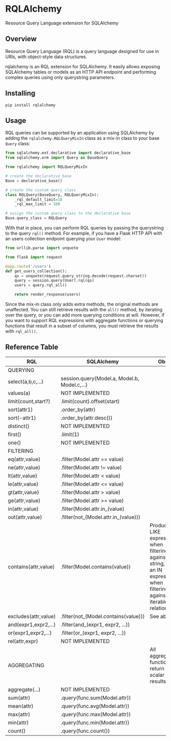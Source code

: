 # RQLAlchemy

Resource Query Language extension for SQLAlchemy

## Overview

Resource Query Language (RQL) is a query language designed for use in URIs, with object-style data structures.

rqlalchemy is an RQL extension for SQLAlchemy. It easily allows exposing SQLAlchemy tables or models as an HTTP API endpoint and performing complex queries using only querystring parameters.

## Installing

```
pip install rqlalchemy
```

## Usage

RQL queries can be supported by an application using SQLAlchemy by adding the `rqlalchemy.RQLQueryMixIn` class as a mix-in class to your base `Query` class:

```python
from sqlalchemy.ext.declarative import declarative_base
from sqlalchemy.orm import Query as BaseQuery

from rqlalchemy import RQLQueryMixIn

# create the declarative base
Base = declarative_base()

# create the custom query class
class RQLQuery(BaseQuery, RQLQueryMixIn):
    _rql_default_limit=10
    _rql_max_limit = 100

# assign the custom query class to the declarative base
Base.query_class = RQLQuery
```

With that in place, you can perform RQL queries by passing the querystring to the query `rql()` method. For example, if you have a Flask HTTP API with an users collection endpoint querying your `User` model:

```python
from urllib.parse import unquote

from flask import request

@app.route('/users')
def get_users_collection():
    qs = unquote(request.query_string.decode(request.charset))
    query = session.query(User).rql(qs)
    users = query.rql_all()

    return render_response(users)
```

Since the mix-in class only adds extra methods, the original methods are unaffected. You can still retrieve results with the `all()` method, by iterating over the query, or you can add more querying conditions at will. However, if you want to support RQL expressions with aggregate functions or querying functions that result in a subset of columns, you must retrieve the results with `rql_all()`.



## Reference Table

| RQL                  | SQLAlchemy                                   | Obs.                                                                                                                            |
|----------------------|----------------------------------------------|---------------------------------------------------------------------------------------------------------------------------------|
| QUERYING             |                                              |                                                                                                                                 |
| select(a,b,c,...)    | session.query(Model.a, Model.b, Model.c,...) |                                                                                                                                 |
| values(a)            | NOT IMPLEMENTED                              |                                                                                                                                 |
| limit(count,start?)  | .limit(count).offset(start)                  |                                                                                                                                 |
| sort(attr1)          | .order_by(attr)                              |                                                                                                                                 |
| sort(-attr1)         | .order_by(attr.desc())                       |                                                                                                                                 |
| distinct()           | NOT IMPLEMENTED                              |                                                                                                                                 |
| first()              | .limit(1)                                    |                                                                                                                                 |
| one()                | NOT IMPLEMENTED                              |                                                                                                                                 |
| FILTERING            |                                              |                                                                                                                                 |
| eq(attr,value)       | .filter(Model.attr == value)                 |                                                                                                                                 |
| ne(attr,value)       | .filter(Model.attr != value)                 |                                                                                                                                 |
| lt(attr,value)       | .filter(Model.attr < value)                  |                                                                                                                                 |
| le(attr,value)       | .filter(Model.attr <= value)                 |                                                                                                                                 |
| gt(attr,value)       | .filter(Model.attr > value)                  |                                                                                                                                 |
| ge(attr,value)       | .filter(Model.attr >= value)                 |                                                                                                                                 |
| in(attr,value)       | .filter(Model.attr.in_(value)                |                                                                                                                                 |
| out(attr,value)      | .filter(not_(Model.attr.in_(value)))         |                                                                                                                                 |
| contains(attr,value) | .filter(Model.contains(value))               | Produces a LIKE expression when filtering against a string, or an IN expression when filtering against an iterable relationship |
| excludes(attr,value) | .filter(not_(Model.contains(value)))         | See above.                                                                                                                      |
| and(expr1,expr2,...) | .filter(and_(expr1, expr2, ...))             |                                                                                                                                 |
| or(expr1,expr2,...)  | .filter(or_(expr1, expr2, ...))              |                                                                                                                                 |
| rel(attr,expr)       | NOT IMPLEMENTED                              |                                                                                                                                 |
| AGGREGATING          |                                              | All aggregate functions return scalar results.                                                                                  |
| aggregate(...)       | NOT IMPLEMENTED                              |                                                                                                                                 |
| sum(attr)            | .query(func.sum(Model.attr))                 |                                                                                                                                 |
| mean(attr)           | .query(func.avg(Model.attr))                 |                                                                                                                                 |
| max(attr)            | .query(func.max(Model.attr))                 |                                                                                                                                 |
| min(attr)            | .query(func.min(Model.attr))                 |                                                                                                                                 |
| count()              | .query(func.count())                         |                                                                                                                                 |
